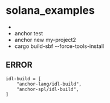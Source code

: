 # solana_examples

- 
- anchor test
- anchor new my-project2
- cargo build-sbf --force-tools-install

## ERROR

```
idl-build = [
    "anchor-lang/idl-build",
    "anchor-spl/idl-build",
]
```
